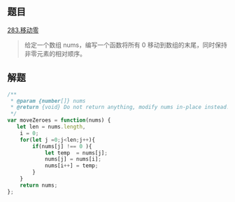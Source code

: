 ## 题目
[283.移动零](https://leetcode-cn.com/problems/move-zeroes/)

>给定一个数组 nums，编写一个函数将所有 0 移动到数组的末尾，同时保持非零元素的相对顺序。

## 解题
```javascript
/**
 * @param {number[]} nums
 * @return {void} Do not return anything, modify nums in-place instead.
 */
var moveZeroes = function(nums) {
   let len = nums.length,
    i = 0;
    for(let j =0;j<len;j++){
        if(nums[j] !== 0 ){
            let temp  = nums[j];
            nums[j] = nums[i];
            nums[i++] = temp;
        }
    }
    return nums;
};
```